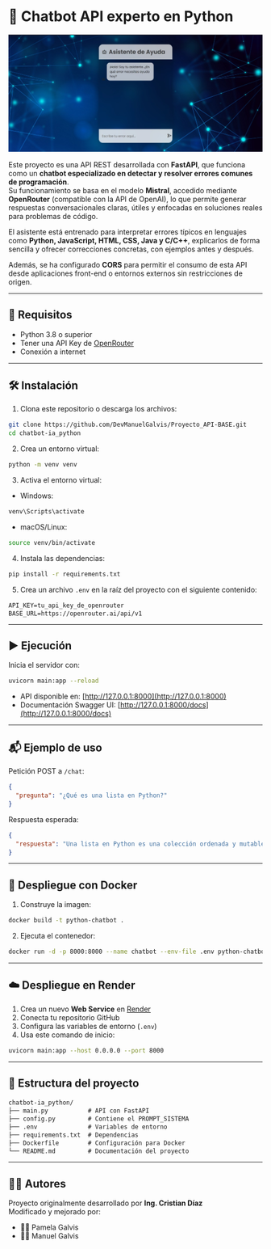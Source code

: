 
# 🤖 Chatbot API experto en Python

![Chatbot Python Logo](./img.jpg)

Este proyecto es una API REST desarrollada con **FastAPI**, que funciona como un **chatbot especializado en detectar y resolver errores comunes de programación**.  
Su funcionamiento se basa en el modelo **Mistral**, accedido mediante **OpenRouter** (compatible con la API de OpenAI), lo que permite generar respuestas conversacionales claras, útiles y enfocadas en soluciones reales para problemas de código.

El asistente está entrenado para interpretar errores típicos en lenguajes como **Python, JavaScript, HTML, CSS, Java y C/C++**, explicarlos de forma sencilla y ofrecer correcciones concretas, con ejemplos antes y después.  

Además, se ha configurado **CORS** para permitir el consumo de esta API desde aplicaciones front-end o entornos externos sin restricciones de origen.


---

## 🚀 Requisitos

- Python 3.8 o superior  
- Tener una API Key de [OpenRouter](https://openrouter.ai)  
- Conexión a internet  

---

## 🛠 Instalación

1. Clona este repositorio o descarga los archivos:

```bash
git clone https://github.com/DevManuelGalvis/Proyecto_API-BASE.git
cd chatbot-ia_python
```

2. Crea un entorno virtual:

```bash
python -m venv venv
```

3. Activa el entorno virtual:

- Windows:
```bash
venv\Scripts\activate
```
- macOS/Linux:
```bash
source venv/bin/activate
```

4. Instala las dependencias:

```bash
pip install -r requirements.txt
```

5. Crea un archivo `.env` en la raíz del proyecto con el siguiente contenido:

```env
API_KEY=tu_api_key_de_openrouter
BASE_URL=https://openrouter.ai/api/v1
```

---

## ▶ Ejecución

Inicia el servidor con:

```bash
uvicorn main:app --reload
```

- API disponible en: [http://127.0.0.1:8000](http://127.0.0.1:8000)  
- Documentación Swagger UI: [http://127.0.0.1:8000/docs](http://127.0.0.1:8000/docs)  

---

## 📬 Ejemplo de uso

Petición POST a `/chat`:

```json
{
  "pregunta": "¿Qué es una lista en Python?"
}
```

Respuesta esperada:

```json
{
  "respuesta": "Una lista en Python es una colección ordenada y mutable de elementos..."
}
```

---

## 🐳 Despliegue con Docker

1. Construye la imagen:

```bash
docker build -t python-chatbot .
```

2. Ejecuta el contenedor:

```bash
docker run -d -p 8000:8000 --name chatbot --env-file .env python-chatbot
```

---

## ☁️ Despliegue en Render

1. Crea un nuevo **Web Service** en [Render](https://render.com)  
2. Conecta tu repositorio GitHub  
3. Configura las variables de entorno (`.env`)  
4. Usa este comando de inicio:

```bash
uvicorn main:app --host 0.0.0.0 --port 8000
```

---

## 📁 Estructura del proyecto

```
chatbot-ia_python/
├── main.py           # API con FastAPI
├── config.py         # Contiene el PROMPT_SISTEMA
├── .env              # Variables de entorno
├── requirements.txt  # Dependencias
├── Dockerfile        # Configuración para Docker
└── README.md         # Documentación del proyecto
```

---

## 👨‍💻 Autores

Proyecto originalmente desarrollado por **Ing. Cristian Díaz**  
Modificado y mejorado por:

- 👩‍💻 Pamela Galvis  
- 👨‍💻 Manuel Galvis  
